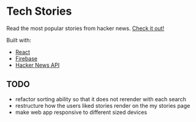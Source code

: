 # Tech Stories

Read the most popular stories from hacker news. [Check it out!](https://gifted-carson-b1e491.netlify.app)

Built with:

- [React](https://reactjs.org)
- [Firebase](https://firebase.google.com/)
- [Hacker News API](https://hn.algolia.com/api)

## TODO

- refactor sorting ability so that it does not rerender with each search
- restructure how the users liked stories render on the my stories page
- make web app responsive to different sized devices
